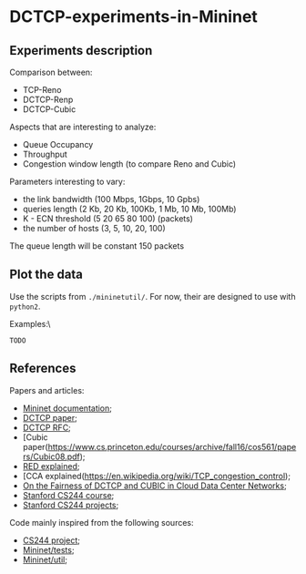 # DCTCP-experiments-in-Mininet

## Experiments description
Comparison between:
 
 - TCP-Reno
 - DCTCP-Renp
 - DCTCP-Cubic

Aspects that are interesting to analyze:

 - Queue Occupancy
 - Throughput 
 - Congestion window length (to compare Reno and Cubic)

Parameters interesting to vary:
 
 - the link bandwidth (100 Mbps, 1Gbps, 10 Gpbs)
 - queries length (2 Kb, 20 Kb, 100Kb, 1 Mb, 10 Mb, 100Mb)
 - K - ECN threshold (5 20 65 80 100) (packets)
 - the number of hosts (3, 5, 10, 20, 100) 

The queue length will be constant 150 packets

## Plot the data
Use the scripts from `./mininetutil/`. For now, their are designed to use with `python2`.

Examples:\\
```
TODO
```
## References
Papers and articles:
 - [Mininet documentation](https://github.com/mininet/mininet/wiki/Documentation);
 - [DCTCP paper](https://people.csail.mit.edu/alizadeh/papers/dctcp-sigcomm10.pdf);
 - [DCTCP RFC](https://datatracker.ietf.org/doc/html/rfc8257);
 - [Cubic paper(https://www.cs.princeton.edu/courses/archive/fall16/cos561/papers/Cubic08.pdf);
 - [RED explained](https://en.wikipedia.org/wiki/Random_early_detection);
 - [CCA explained(https://en.wikipedia.org/wiki/TCP_congestion_control);
 - [On the Fairness of DCTCP and CUBIC in Cloud Data Center Networks](https://ieeexplore.ieee.org/document/9493352);
 - [Stanford CS244 course](https://web.stanford.edu/class/cs244/);
 - [Stanford CS244 projects](https://reproducingnetworkresearch.wordpress.com/);

Code mainly inspired from the following sources:
 - [CS244 project](https://github.com/karimmd/dctcp-mininet);
 - [Mininet/tests](https://github.com/mininet/mininet-tests);
 - [Mininet/util](https://github.com/mininet/mininet-tests);
